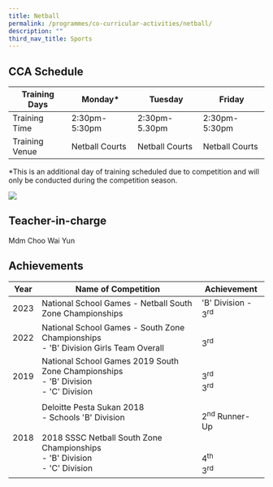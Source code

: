 ```yaml
---
title: Netball
permalink: /programmes/co-curricular-activities/netball/
description: ""
third_nav_title: Sports
---
```

CCA Schedule
------------


| Training Days  | Monday* | Tuesday | Friday
| -------- | -------- | -------- | -------- |
| Training Time     | 2:30pm-5:30pm     | 2:30pm-5.30pm     | 2:30pm-5:30pm|
| Training Venue | Netball Courts| Netball Courts | Netball Courts


*This is an additional day of training scheduled due to competition and will only be conducted during the competition season.

![](/images/20230213_smss-05195.jpg)

Teacher-in-charge
-----------------

Mdm Choo Wai Yun

Achievements
------------



| Year | Name of Competition | Achievement |
| -------- | -------- | -------- |
| 2023 | National School Games - Netball South Zone Championships     |  'B' Division - 3<sup>rd</sup>    |
| 2022 | National School Games - South Zone Championships <br> - 'B' Division Girls Team Overall <br> | <br> 3<sup>rd</sup> |
| 2019 | National School Games 2019 South Zone Championships <br> - 'B' Division <br> - 'C' Division |<br> 3<sup>rd</sup><br>3<sup>rd</sup><br>|
|2018 | Deloitte Pesta Sukan 2018 <br> - Schools 'B' Division <br><br> 2018 SSSC Netball South Zone Championships <br> - 'B' Division <br> - 'C' Division | <br>2<sup>nd</sup> Runner-Up <br><br> <br>4<sup>th</sup><br>3<sup>rd</sup>|